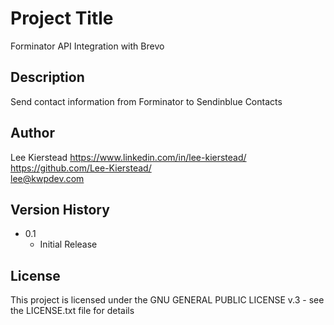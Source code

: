 # Project Title

Forminator API Integration with Brevo

## Description

Send contact information from Forminator to Sendinblue Contacts

## Author

Lee Kierstead
https://www.linkedin.com/in/lee-kierstead/ \
https://github.com/Lee-Kierstead/ \
lee@kwpdev.com 

## Version History

* 0.1
    * Initial Release

## License

This project is licensed under the  GNU GENERAL PUBLIC LICENSE v.3  - see the LICENSE.txt file for details
